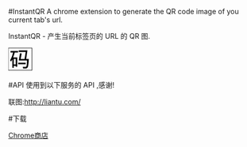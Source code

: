 #InstantQR
A chrome extension to generate the QR code image of you current tab's url.

InstantQR - 产生当前标签页的 URL 的 QR 图.

![](src/icon48.png)

#API
使用到以下服务的 API ,感谢!

联图:http://liantu.com/

#下载

[Chrome商店](https://chrome.google.com/webstore/detail/instantqr/fjhhlfjdpnfmamhlnbgejlkbpopijjbn?utm_source=chrome-ntp-icon)
